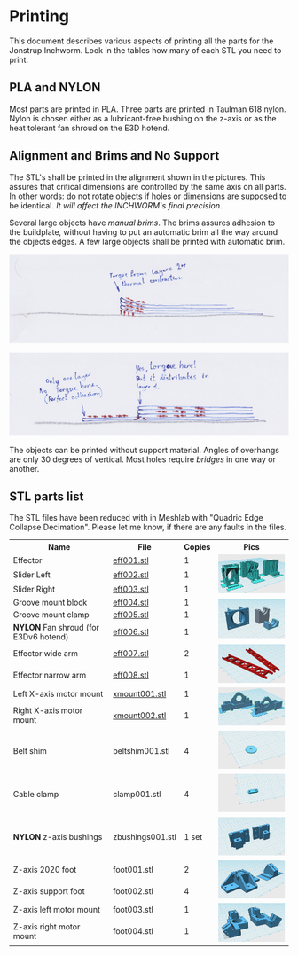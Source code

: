 # Printing
This document describes various aspects of printing all the parts for the Jonstrup Inchworm. Look in the tables how 
many of each STL you need to print.

## PLA and NYLON
Most parts are printed in PLA. Three parts are printed in Taulman 618 nylon. Nylon is chosen either as a lubricant-free 
bushing on the z-axis or as the heat tolerant fan shroud on the E3D hotend. 

## Alignment and Brims and No Support 
The STL's shall be printed in the alignment shown in the pictures. This assures that critical dimensions are controlled by the same axis on all parts. In other words: do not rotate objects if holes or dimensions are supposed to be identical. _It will affect the INCHWORM's final precision_. 

Several large objects have _manual brims_. The brims assures adhesion to the buildplate, without having to put an automatic 
brim all the way around the objects edges. A few large objects shall be printed with automatic brim.

![without a brim](/pics/print_adh001.png) 

![with a brim - manual or automatic](/pics/print_adh002.png)

The objects can be printed without support material. Angles of overhangs are only 30 degrees of vertical. Most
holes require _bridges_ in one way or another. 

## STL parts list

The STL files have been reduced with in Meshlab with "Quadric Edge Collapse Decimation". Please let me know, if there are any faults in the files.  

<table>
  <tr>
    <th>Name</th>
    <th>File</th>
    <th>Copies</th>
    <th>Pics</th>
  </tr>
  <tr>
    <td>Effector</td>
    <td><a href="/stl/eff001.stl">eff001.stl</a></td>
    <td>1</td>
    <td rowspan="3"><img src="/pics/stl_eff_sli_001.png" width="200"></img></td>
  </tr>
  <tr>
    <td>Slider Left</td>
    <td><a href="/stl/eff002.stl">eff002.stl</a></td>
    <td>1</td>
  </tr>
  <tr>
    <td>Slider Right</td>
    <td><a href="/stl/eff003.stl">eff003.stl</a></td>
    <td>1</td>
  </tr>
  <tr>
    <td>Groove mount block</td>
    <td><a href="/stl/eff004.stl">eff004.stl</a></td>
    <td>1</td>
    <td rowspan="3"><img src="/pics/stl_eff_groovemount_fanshroud_001.png" width="200"></img></td>
  </tr>
  <tr>
    <td>Groove mount clamp</td>
    <td><a href="/stl/eff005.stl">eff005.stl</a></td>
    <td>1</td>
  </tr>
  <tr>
    <td><B>NYLON</B> Fan shroud (for E3Dv6 hotend)</td>
    <td><a href="/stl/eff006.stl">eff006.stl</a></td>
    <td>1</td>
  </tr>
  <tr>
    <td>Effector wide arm</td>
    <td><a href="/stl/eff007.stl">eff007.stl</a></td>
    <td>2</td>
    <td rowspan="2"><img src="/pics/stl_eff_arms.png" width="200"></img></td>
  </tr>
  <tr>
    <td>Effector narrow arm</td>
    <td><a href="/stl/eff008.stl">eff008.stl</a></td>
    <td>1</td>
  </tr>
  <tr>
    <td>Left X-axis motor mount</td>
    <td><a href="/stl/xmount001.stl">xmount001.stl</a></td>
    <td>1</td>
    <td rowspan="2"><img src="/pics/stl_xaxis_motor_001.png" width="200"></img></td>
  </tr>
  <tr>
    <td>Right X-axis motor mount</td>
    <td><a href="/stl/xmount002.stl">xmount002.stl</a></td>
    <td>1</td>
  </tr>
  <tr>
    <td>Belt shim</td>
    <td>beltshim001.stl</td>
    <td>4</td>
    <td><img src="/pics/stl_belt_shim_001.png" width="200"></img></td>
  </tr>
  <tr>
    <td>Cable clamp</td>
    <td>clamp001.stl</td>
    <td>4</td>
    <td><img src="/pics/stl_cableclamp_001.png" width="200"></img></td>
  </tr>
  <tr>
    <td><B>NYLON</B> z-axis bushings</td>
    <td>zbushings001.stl</td>
    <td>1 set</td>
    <td><img src="/pics/stl_nylon_zaxis_bushing_001.png" width="200"></img></td>
  </tr>
  <tr>
    <td>Z-axis 2020 foot</td>
    <td>foot001.stl</td>
    <td>2</td>
    <td rowspan="2"><img src="/pics/stl_foot_supp_001.png" width="200"></img></td>
  </tr>
  <tr>
    <td>Z-axis support foot</td>
    <td>foot002.stl</td>
    <td>4</td>
  </tr>
  <tr>
    <td>Z-axis left motor mount</td>
    <td>foot003.stl</td>
    <td>1</td>
    <td rowspan="2"><img src="/pics/stl_zaxis_motor_001.png" width="200"></img></td>
  </tr>
  <tr>
    <td>Z-axis right motor mount</td>
    <td>foot004.stl</td>
    <td>1</td>
  </tr>



</table>


